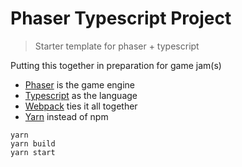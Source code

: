 # Phaser Typescript Project
> Starter template for phaser + typescript

Putting this together in preparation for game jam(s)

- [Phaser](https://phaser.io) is the game engine
- [Typescript](https://www.typescriptlang.org/) as the language
- [Webpack](https://webpack.js.org/) ties it all together
- [Yarn](https://yarnpkg.com/) instead of npm

```
yarn
yarn build
yarn start
```
